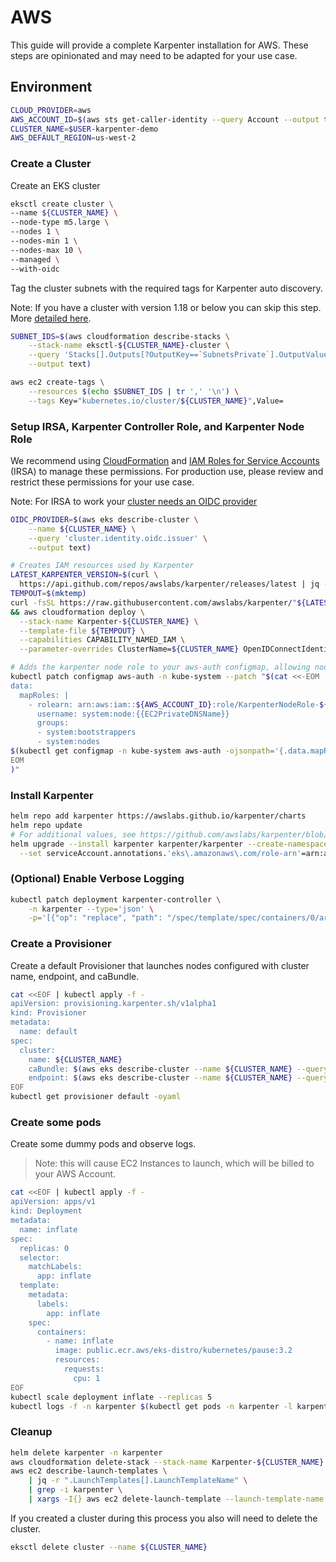 # AWS

This guide will provide a complete Karpenter installation for AWS.
These steps are opinionated and may need to be adapted for your use case.

## Environment
```bash
CLOUD_PROVIDER=aws
AWS_ACCOUNT_ID=$(aws sts get-caller-identity --query Account --output text)
CLUSTER_NAME=$USER-karpenter-demo
AWS_DEFAULT_REGION=us-west-2
```

### Create a Cluster

Create an EKS cluster
```bash
eksctl create cluster \
--name ${CLUSTER_NAME} \
--node-type m5.large \
--nodes 1 \
--nodes-min 1 \
--nodes-max 10 \
--managed \
--with-oidc
```

Tag the cluster subnets with the required tags for Karpenter auto discovery.

Note: If you have a cluster with version 1.18 or below you can skip this step.
More [detailed here](https://github.com/awslabs/karpenter/issues/404#issuecomment-845283904).

```bash
SUBNET_IDS=$(aws cloudformation describe-stacks \
    --stack-name eksctl-${CLUSTER_NAME}-cluster \
    --query 'Stacks[].Outputs[?OutputKey==`SubnetsPrivate`].OutputValue' \
    --output text)

aws ec2 create-tags \
    --resources $(echo $SUBNET_IDS | tr ',' '\n') \
    --tags Key="kubernetes.io/cluster/${CLUSTER_NAME}",Value=
```

### Setup IRSA, Karpenter Controller Role, and Karpenter Node Role
We recommend using [CloudFormation](https://aws.amazon.com/cloudformation/) and [IAM Roles for Service Accounts](https://docs.aws.amazon.com/eks/latest/userguide/iam-roles-for-service-accounts.html) (IRSA) to manage these permissions.
For production use, please review and restrict these permissions for your use case.

Note: For IRSA to work your [cluster needs an OIDC provider](https://docs.aws.amazon.com/eks/latest/userguide/enable-iam-roles-for-service-accounts.html)

```bash
OIDC_PROVIDER=$(aws eks describe-cluster \
    --name ${CLUSTER_NAME} \
    --query 'cluster.identity.oidc.issuer' \
    --output text)

# Creates IAM resources used by Karpenter
LATEST_KARPENTER_VERSION=$(curl \
  https://api.github.com/repos/awslabs/karpenter/releases/latest | jq -r '.tag_name')
TEMPOUT=$(mktemp)
curl -fsSL https://raw.githubusercontent.com/awslabs/karpenter/"${LATEST_KARPENTER_VERSION}"/docs/aws/karpenter.cloudformation.yaml > $TEMPOUT \
&& aws cloudformation deploy \
  --stack-name Karpenter-${CLUSTER_NAME} \
  --template-file ${TEMPOUT} \
  --capabilities CAPABILITY_NAMED_IAM \
  --parameter-overrides ClusterName=${CLUSTER_NAME} OpenIDConnectIdentityProvider=${OIDC_PROVIDER/https:\/\//}

# Adds the karpenter node role to your aws-auth configmap, allowing nodes with this role to connect to the cluster.
kubectl patch configmap aws-auth -n kube-system --patch "$(cat <<-EOM
data:
  mapRoles: |
    - rolearn: arn:aws:iam::${AWS_ACCOUNT_ID}:role/KarpenterNodeRole-${CLUSTER_NAME}
      username: system:node:{{EC2PrivateDNSName}}
      groups:
      - system:bootstrappers
      - system:nodes
$(kubectl get configmap -n kube-system aws-auth -ojsonpath='{.data.mapRoles}' | sed 's/^/    /')
EOM
)"
```

### Install Karpenter
```bash
helm repo add karpenter https://awslabs.github.io/karpenter/charts
helm repo update
# For additional values, see https://github.com/awslabs/karpenter/blob/main/charts/karpenter/values.yaml
helm upgrade --install karpenter karpenter/karpenter --create-namespace --namespace karpenter \
  --set serviceAccount.annotations.'eks\.amazonaws\.com/role-arn'=arn:aws:iam::${AWS_ACCOUNT_ID}:role/KarpenterControllerRole-${CLUSTER_NAME}
```

### (Optional) Enable Verbose Logging
```bash
kubectl patch deployment karpenter-controller \
    -n karpenter --type='json' \
    -p='[{"op": "replace", "path": "/spec/template/spec/containers/0/args", "value": ["--verbose"]}]'
```

### Create a Provisioner
Create a default Provisioner that launches nodes configured with cluster name, endpoint, and caBundle.
```bash
cat <<EOF | kubectl apply -f -
apiVersion: provisioning.karpenter.sh/v1alpha1
kind: Provisioner
metadata:
  name: default
spec:
  cluster:
    name: ${CLUSTER_NAME}
    caBundle: $(aws eks describe-cluster --name ${CLUSTER_NAME} --query "cluster.certificateAuthority.data" --output json)
    endpoint: $(aws eks describe-cluster --name ${CLUSTER_NAME} --query "cluster.endpoint" --output json)
EOF
kubectl get provisioner default -oyaml
```

### Create some pods
Create some dummy pods and observe logs.
> Note: this will cause EC2 Instances to launch, which will be billed to your AWS Account.
```bash
cat <<EOF | kubectl apply -f -
apiVersion: apps/v1
kind: Deployment
metadata:
  name: inflate
spec:
  replicas: 0
  selector:
    matchLabels:
      app: inflate
  template:
    metadata:
      labels:
        app: inflate
    spec:
      containers:
        - name: inflate
          image: public.ecr.aws/eks-distro/kubernetes/pause:3.2
          resources:
            requests:
              cpu: 1
EOF
kubectl scale deployment inflate --replicas 5
kubectl logs -f -n karpenter $(kubectl get pods -n karpenter -l karpenter=controller -o name)
```

### Cleanup
```bash
helm delete karpenter -n karpenter
aws cloudformation delete-stack --stack-name Karpenter-${CLUSTER_NAME}
aws ec2 describe-launch-templates \
    | jq -r ".LaunchTemplates[].LaunchTemplateName" \
    | grep -i karpenter \
    | xargs -I{} aws ec2 delete-launch-template --launch-template-name {}
```

If you created a cluster during this process you also will need to delete the cluster.
```bash
eksctl delete cluster --name ${CLUSTER_NAME}
```
